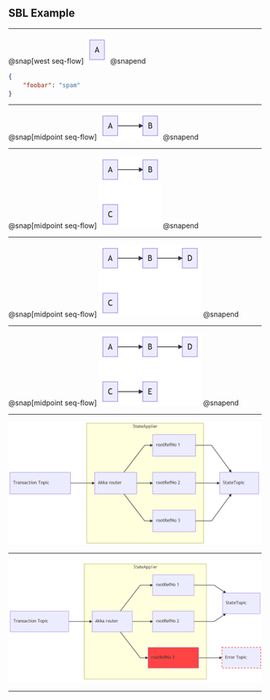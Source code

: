 ## SBL Example

---

@snap[west seq-flow]
![](img/sbl-nodes/node1.png)
@snapend

```json
{
    "foobar": "spam"
}
```

---

@snap[midpoint seq-flow]
![](img/sbl-nodes/node2.png)
@snapend

---

@snap[midpoint seq-flow]
![](img/sbl-nodes/node3.png)
@snapend

---

@snap[midpoint seq-flow]
![](img/sbl-nodes/node4.png)
@snapend

---

@snap[midpoint seq-flow]
![](img/sbl-nodes/node5.png)
@snapend

---


![](img/akka-ok-status.png)

---

![](img/akka-error-status.png)

---